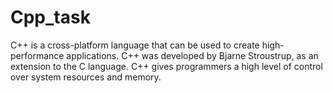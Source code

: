 # Cpp_task

C++ is a cross-platform language that can be used to create high-performance applications. 
C++ was developed by Bjarne Stroustrup, as an extension to the C language. 
C++ gives programmers a high level of control over system resources and memory.
